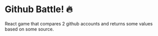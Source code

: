 # Github Battle! 🔥

React game that compares 2 github accounts and returns some values based on some
source.
